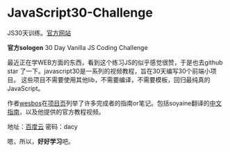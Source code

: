 # JavaScript30-Challenge

JS30天训练。[官方网站](https://javascript30.com/)

**官方sologen** 30 Day Vanilla JS Coding Challenge

最近正在学WEB方面的东西，看到这个练习JS的似乎感觉很赞，于是也去github star 了一下。javascript30是一系列的视频教程，旨在30天编写30个前端小项目。 这些项目不需要使用其他lib，不需要编译，不需要模板，回归最纯真的JavaScript。

作者[wesbos](https://github.com/wesbos/)在[项目页](https://github.com/wesbos/JavaScript30)列举了许多完成者的指南or笔记。包括soyaine翻译的[中文指南](https://github.com/soyaine/JavaScript30)，以及他提供的官方教程视频。

地址：[百度云](https://pan.baidu.com/s/1pK8GTNd#list/path=%2F) 密码：dacy

嗯，所以，**好好学习**吧。